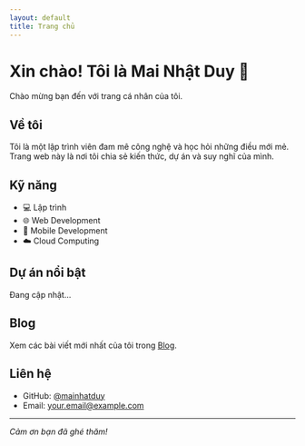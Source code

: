 ```yaml
---
layout: default
title: Trang chủ
---
```


# Xin chào! Tôi là Mai Nhật Duy 👋

Chào mừng bạn đến với trang cá nhân của tôi.

## Về tôi

Tôi là một lập trình viên đam mê công nghệ và học hỏi những điều mới mẻ. Trang web này là nơi tôi chia sẻ kiến thức, dự án và suy nghĩ của mình.

## Kỹ năng

- 💻 Lập trình
- 🌐 Web Development
- 📱 Mobile Development
- ☁️ Cloud Computing

## Dự án nổi bật

Đang cập nhật...

## Blog

Xem các bài viết mới nhất của tôi trong [Blog](/blog).

## Liên hệ

- GitHub: [@mainhatduy](https://github.com/mainhatduy)
- Email: your.email@example.com

---

_Cảm ơn bạn đã ghé thăm!_

